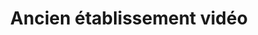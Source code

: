 ---
title: "Ancien établissement vidéo"
url: /bofossou/ancien-etablissement-video/
shop: Videothek
---